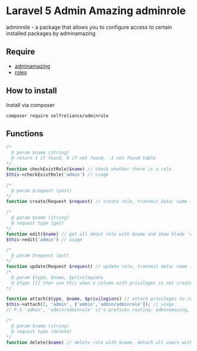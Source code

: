 # Laravel 5 Admin Amazing adminrole
adminrole - a package that allows you to configure access to certain installed packages by adminamazing

## Require

- [adminamazing](https://github.com/selfrelianceme/adminamazing)
- [roles](https://github.com/selfrelianceme/fixroles)

## How to install

Install via composer
```
composer require selfreliance/adminrole
```

## Functions

```php
/*
  @ param $name (string)
  @ return 1 if found, 0 if not found, -1 not found table
*/
function checkExistRole($name) // check whether there is a role
$this->checkExistRole('admin') // usage

/*
  @ param $request (post)
*/
function create(Request $request) // create role, transmit data: name (required && more 2 symbol)

/*
  @ param $name (string)
  @ request type (get)
*/
function edit($name) // get all about role with $name and show blade 'edit'
$this->edit('admin') // usage

/*
  @ param $request (put)
*/
function update(Request $request) // update role, transmit data: name (required && more 2 symbol)
/*
  @ param $type, $name, $privilegions
  @ $type [1] then use this when a column with privileges is not created or [2] then created
*/

function attach($type, $name, $privilegions) // attach privileges to role
$this->attach(2, 'admin', ['admin','admin/adminrole']); // usage
// P.S 'admin', 'admin/adminrole' it's prefixes routing: adminamazing, adminrole

/*
  @ param $name (string)
  @ request type (delete)
*/
function delete($name) // delete role with $name, detach all users with this role
```
